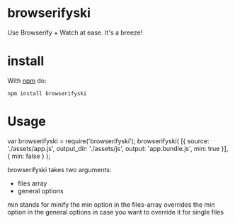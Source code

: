 # browserifyski

Use Browserify + Watch at ease. It's a breeze!



# install

With [npm](http://npmjs.org) do:

```
npm install browserifyski
```


# Usage

var browserifyski = require('browserifyski');
browserifyski(
   [{
       source: './assets/app.js',
       output_dir: './assets/js',
       output: 'app.bundle.js',
       min: true
   }],
   {
       min: false
   }
);


browserifyski takes two arguments:
- files array
- general options

min stands for minify
the min option in the files-array overrides the min option in the general options in case you want to override it for single files